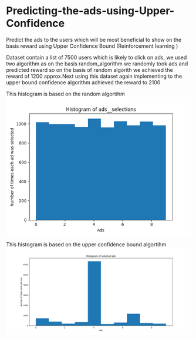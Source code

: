 # Predicting-the-ads-using-Upper-Confidence
Predict the ads to the users which will be most beneficial to show on the basis reward using  Upper Confidence Bound (Reinforcement learning ) 

Dataset contain a list of 7500 users which is likely to click on ads, we used two algorithm as on the basis random_algorithm we randomly
took ads and predicted reward so on the basis of random algorith we achieved the reward of 1200 approx.Next using this dataset again implementing to the upper bound confidence algorithm achieved the reward to 2100

This histogram is based on the random algortihm
![Random algorithm ](https://github.com/killermayank/Predicting-the-ads-using-Upper-Confidence/blob/master/Figure_1.png
)


This histogram is based on the upper confidence bound  algortihm 
![Upper Confidence bound algorithm ](https://github.com/killermayank/Predicting-the-ads-using-Upper-Confidence/blob/master/Histogram%20representation%20predicts%20that%20no%205%20ad%20the%20most%20significant.png)


